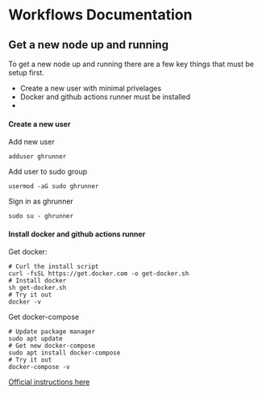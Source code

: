 # Workflows Documentation

## Get a new node up and running

To get a new node up and running there are a few key things that must be setup first.

- Create a new user with minimal privelages
- Docker and github actions runner must be installed
- 


#### Create a new user
Add new user
```
adduser ghrunner
```
Add user to sudo group
```
usermod -aG sudo ghrunner
```
Sign in as ghrunner
```
sudo su - ghrunner
```


#### Install docker and github actions runner
Get docker:
```
# Curl the install script
curl -fsSL https://get.docker.com -o get-docker.sh
# Install docker
sh get-docker.sh
# Try it out
docker -v
```
Get docker-compose
```
# Update package manager
sudo apt update
# Get new docker-compose
sudo apt install docker-compose
# Try it out
docker-compose -v
```
[Official instructions here](https://github.com/IamCathal/neo/settings/actions/runners/new)